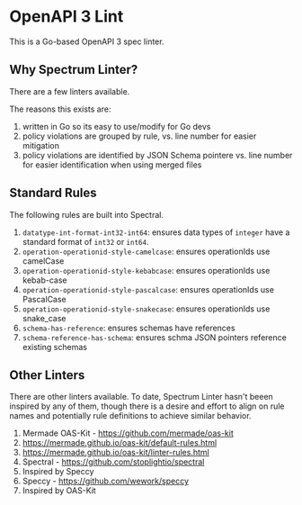 # OpenAPI 3 Lint

This is a Go-based OpenAPI 3 spec linter.

## Why Spectrum Linter?

There are a few linters available.

The reasons this exists are:

1. written in Go so its easy to use/modify for Go devs
2. policy violations are grouped by rule, vs. line number for easier mitigation
3. policy violations are identified by JSON Schema pointere vs. line number for easier identification when using merged files

## Standard Rules

The following rules are built into Spectral.

1. `datatype-int-format-int32-int64`: ensures data types of `integer` have a standard format of `int32` or `int64`.
1. `operation-operationid-style-camelcase`: ensures operationIds use camelCase
1. `operation-operationid-style-kebabcase`: ensures operationIds use kebab-case
1. `operation-operationid-style-pascalcase`: ensures operationIds use PascalCase
1. `operation-operationid-style-snakecase`: ensures operationIds use snake_case
1. `schema-has-reference`: ensures schemas have references
1. `schema-reference-has-schema`: ensures schma JSON pointers reference existing schemas

## Other Linters

There are other linters available. To date, Spectrum Linter hasn't beeen inspired by any of them, though there is a desire and effort to align on rule names and potentially rule definitions to achieve similar behavior.

1. Mermade OAS-Kit - https://github.com/mermade/oas-kit
  1. https://mermade.github.io/oas-kit/default-rules.html
  1. https://mermade.github.io/oas-kit/linter-rules.html
1. Spectral - https://github.com/stoplightio/spectral
  1. Inspired by Speccy
1. Speccy - https://github.com/wework/speccy
  1. Inspired by OAS-Kit